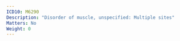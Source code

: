 ```yaml
---
ICD10: M6290
Description: "Disorder of muscle, unspecified: Multiple sites"
Matters: No
Weight: 0
---
```

